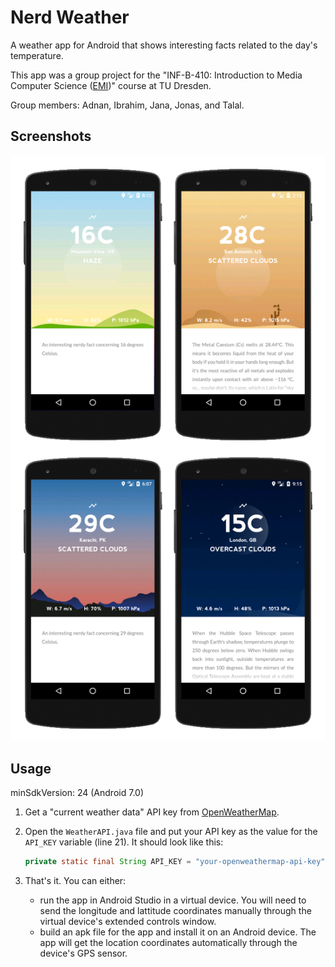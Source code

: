 # Nerd Weather

A weather app for Android that shows interesting facts related to the day's temperature.

This app was a group project for the "INF-B-410: Introduction to Media Computer Science ([EMI][1])" course at TU Dresden.

Group members: Adnan, Ibrahim, Jana, Jonas, and Talal.

## Screenshots

![](screenshot.png "App Screenshot")

## Usage

minSdkVersion: 24 (Android 7.0)

1. Get a "current weather data" API key from [OpenWeatherMap](https://openweathermap.org/API).
2. Open the `WeatherAPI.java` file and put your API key as the value for the `API_KEY` variable (line 21). It should look like this:

   ```java
   private static final String API_KEY = "your-openweathermap-api-key";
   ```

3. That's it. You can either:
   - run the app in Android Studio in a virtual device. You will need to send
     the longitude and lattitude coordinates manually through the virtual
     device's extended controls window.
   - build an apk file for the app and install it on an Android device. The app
     will get the location coordinates automatically through the device's GPS
     sensor.

[1]: https://tu-dresden.de/ing/informatik/ai/mci/studium/lehrveranstaltungen-1/einfuehrung-in-die-medieninformatik?set_language=en
